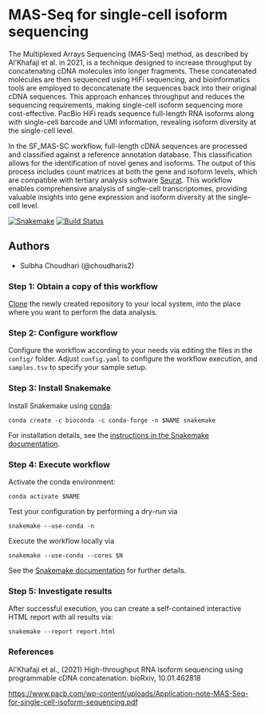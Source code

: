 # MAS-Seq for single-cell isoform sequencing

The Multiplexed Arrays Sequencing (MAS-Seq) method, as described by Al’Khafaji et al. in 2021, is a technique designed to increase throughput by concatenating cDNA molecules into longer fragments. These concatenated molecules are then sequenced using HiFi sequencing, and bioinformatics tools are employed to deconcatenate the sequences back into their original cDNA sequences. This approach enhances throughput and reduces the sequencing requirements, making single-cell isoform sequencing more cost-effective. PacBio HiFi reads sequence full-length RNA isoforms along with single-cell barcode and UMI information, revealing isoform diversity at the single-cell level.

In the SF_MAS-SC workflow, full-length cDNA sequences are processed and classified against a reference annotation database. This classification allows for the identification of novel genes and isoforms. The output of this process includes count matrices at both the gene and isoform levels, which are compatible with tertiary analysis software [Seurat](https://satijalab.org/seurat/articles/pbmc3k_tutorial.html). This workflow enables comprehensive analysis of single-cell transcriptomes, providing valuable insights into gene expression and isoform diversity at the single-cell level.

[![Snakemake](https://img.shields.io/badge/snakemake-≥5.7.0-brightgreen.svg)](https://snakemake.bitbucket.io)
[![Build Status](https://travis-ci.org/snakemake-workflows/SF_MAS-SC.svg?branch=master)](https://travis-ci.org/snakemake-workflows/SF_MAS-SC)


## Authors

* Sulbha Choudhari (@choudharis2)


### Step 1: Obtain a copy of this workflow

[Clone](https://help.github.com/en/articles/cloning-a-repository) the newly created repository to your local system, into the place where you want to perform the data analysis.

### Step 2: Configure workflow

Configure the workflow according to your needs via editing the files in the `config/` folder. Adjust `config.yaml` to configure the workflow execution, and `samples.tsv` to specify your sample setup.

### Step 3: Install Snakemake

Install Snakemake using [conda](https://conda.io/projects/conda/en/latest/user-guide/install/index.html):

    conda create -c bioconda -c conda-forge -n $NAME snakemake

For installation details, see the [instructions in the Snakemake documentation](https://snakemake.readthedocs.io/en/stable/getting_started/installation.html).

### Step 4: Execute workflow

Activate the conda environment:

    conda activate $NAME

Test your configuration by performing a dry-run via

    snakemake --use-conda -n

Execute the workflow locally via

    snakemake --use-conda --cores $N

See the [Snakemake documentation](https://snakemake.readthedocs.io/en/stable/executable.html) for further details.

### Step 5: Investigate results

After successful execution, you can create a self-contained interactive HTML report with all results via:

    snakemake --report report.html


### References
Al'Khafaji et al., (2021) High-throughput RNA isoform sequencing using programmable cDNA concatenation. bioRxiv, 10.01.462818

https://www.pacb.com/wp-content/uploads/Application-note-MAS-Seq-for-single-cell-isoform-sequencing.pdf

